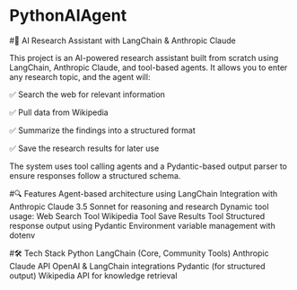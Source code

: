 # PythonAIAgent

#🧠 AI Research Assistant with LangChain & Anthropic Claude

This project is an AI-powered research assistant built from scratch using LangChain, Anthropic Claude, and tool-based agents. It allows you to enter any research topic, and the agent will:

✅ Search the web for relevant information

✅ Pull data from Wikipedia

✅ Summarize the findings into a structured format

✅ Save the research results for later use

The system uses tool calling agents and a Pydantic-based output parser to ensure responses follow a structured schema.

#🔍 Features
Agent-based architecture using LangChain
Integration with Anthropic Claude 3.5 Sonnet for reasoning and research
Dynamic tool usage:
Web Search Tool
Wikipedia Tool
Save Results Tool
Structured response output using Pydantic
Environment variable management with dotenv

#🛠 Tech Stack
Python
LangChain (Core, Community Tools)
Anthropic Claude API
OpenAI & LangChain integrations
Pydantic (for structured output)
Wikipedia API for knowledge retrieval

